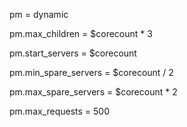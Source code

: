 pm = dynamic

pm.max_children = $corecount * 3

pm.start_servers = $corecount

pm.min_spare_servers = $corecount / 2

pm.max_spare_servers = $corecount * 2

pm.max_requests = 500
